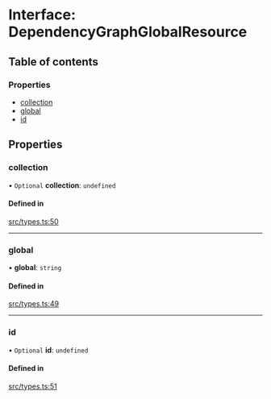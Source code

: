 # Interface: DependencyGraphGlobalResource

## Table of contents

### Properties

- [collection](DependencyGraphGlobalResource.md#collection)
- [global](DependencyGraphGlobalResource.md#global)
- [id](DependencyGraphGlobalResource.md#id)

## Properties

### collection

• `Optional` **collection**: `undefined`

#### Defined in

[src/types.ts:50](https://github.com/GeorgeHulpoi/payload-dependencies-graph/blob/410696e/src/types.ts#L50)

___

### global

• **global**: `string`

#### Defined in

[src/types.ts:49](https://github.com/GeorgeHulpoi/payload-dependencies-graph/blob/410696e/src/types.ts#L49)

___

### id

• `Optional` **id**: `undefined`

#### Defined in

[src/types.ts:51](https://github.com/GeorgeHulpoi/payload-dependencies-graph/blob/410696e/src/types.ts#L51)
